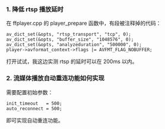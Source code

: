 ### 1. 降低 rtsp 播放延时
在 ffplayer.cpp 的 player_prepare 函数中，有段被注释掉的代码：

    av_dict_set(&opts, "rtsp_transport", "tcp", 0);
    av_dict_set(&opts, "buffer_size", "1048576", 0);
    av_dict_set(&opts, "analyzeduration", "500000", 0);
    player->avformat_context->flags |= AVFMT_FLAG_NOBUFFER;

打开试试，我这边实测 rtsp 的延时可以在 200ms 以内。

### 2. 流媒体播放自动重连功能如何实现
需要配置初始参数：

    init_timeout   = 500;
    auto_reconnect = 500;

即可实现自动重连功能。


